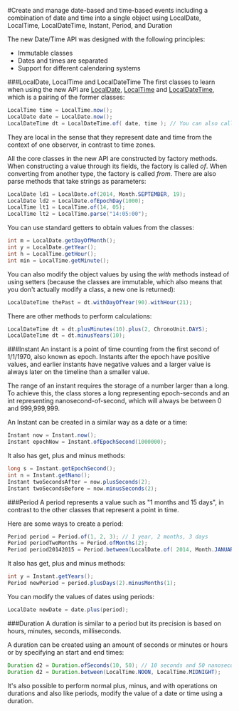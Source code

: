 #Create and manage date-based and time-based events including a combination of date and time into a single object using LocalDate, LocalTime, LocalDateTime, Instant, Period, and Duration

The new Date/Time API was designed with the following principles:
* Immutable classes
* Dates and times are separated 
* Support for different calendaring systems

###LocalDate, LocalTime and LocalDateTime
The first classes to learn when using the new API are [LocalDate](https://docs.oracle.com/javase/8/docs/api/java/time/LocalDate.html), [LocalTime](https://docs.oracle.com/javase/8/docs/api/java/time/LocalTime.html) and [LocalDateTime](https://docs.oracle.com/javase/8/docs/api/java/time/LocalDateTime.html), which is a pairing of the former classes:
````java
LocalTime time = LocalTime.now();
LocalDate date = LocalDate.now();
LocalDateTime dt = LocalDateTime.of( date, time ); // You can also call LocalDateTime.now();
````
They are local in the sense that they represent date and time from the context of one observer, in contrast to time zones.

All the core classes in the new API are constructed by factory methods. When constructing a value through its fields, the factory is called *of*. When converting from another type, the factory is called *from*. There are also parse methods that take strings as parameters:
````java
LocalDate ld1 = LocalDate.of(2014, Month.SEPTEMBER, 19);
LocalDate ld2 = LocalDate.ofEpochDay(1000);
LocalTime lt1 = LocalTime.of(14, 05);
LocalTime lt2 = LocalTime.parse("14:05:00");
````

You can use standard getters to obtain values from the classes:
````java
int m = LocalDate.getDayOfMonth();
int y = LocalDate.getYear();
int h = LocalTime.getHour();
int min = LocalTime.getMinute();
````

You can also modify the object values by using the *with* methods instead of using setters (because the classes are immutable, which also means that you don't actually modify a class, a new one is returned):
````java
LocalDateTime thePast = dt.withDayOfYear(90).withHour(21);
````

There are other methods to perform calculations:
````java
LocalDateTime dt = dt.plusMinutes(10).plus(2, ChronoUnit.DAYS);
LocalDateTime dt = dt.minusYears(10);
````

###Instant
An instant is a point of time counting from the first second of 1/1/1970, also known as epoch. Instants after the epoch have positive values, and earlier instants have negative values and a larger value is always later on the timeline than a smaller value.

The range of an instant requires the storage of a number larger than a long. To achieve this, the class stores a long representing epoch-seconds and an int representing nanosecond-of-second, which will always be between 0 and 999,999,999.

An Instant can be created in a similar way as a date or a time:
````java
Instant now = Instant.now();
Instant epochNow = Instant.ofEpochSecond(1000000);
````
It also has get, plus and minus methods:
````java
long s = Instant.getEpochSecond();
int n = Instant.getNano();
Instant twoSecondsAfter = now.plusSeconds(2);
Instant twoSecondsBefore = now.minusSeconds(2);
````

###Period
A period represents a value such as "1 months and 15 days", in contrast to the other classes that represent a point in time.

Here are some ways to create a period:
````java
Period period = Period.of(1, 2, 3); // 1 year, 2 months, 3 days
Period periodTwoMonths = Period.ofMonths(2);
Period period20142015 = Period.between(LocalDate.of( 2014, Month.JANUARY, 1), LocalDate.of( 2015, Month.JANUARY, 1));
````
It also has get, plus and minus methods:
````java
int y = Instant.getYears();
Period newPeriod = period.plusDays(2).minusMonths(1);
````

You can modify the values of dates using periods:
````java
LocalDate newDate = date.plus(period);
````

###Duration
A duration is similar to a period but its precision is based on hours, minutes, seconds, milliseconds. 

A duration can be created using an amount of seconds or minutes or hours or by specifying an start and end times:
````java
Duration d2 = Duration.ofSeconds(10, 50); // 10 seconds and 50 nanoseconds
Duration d2 = Duration.between(LocalTime.NOON, LocalTime.MIDNIGHT);
````

It's also possible to perform normal plus, minus, and with operations on durations and also like periods, modify the value of a date or time using a duration.
